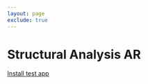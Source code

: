 ```yaml
---
layout: page
exclude: true
---
```

# Structural Analysis AR
<a href="itms-services://?action=download-manifest&url=https://github.com/rafael-radkowski/structural_analysis_AR/releases/download/prerelease_5/manifest.plist">Install test app</a>
